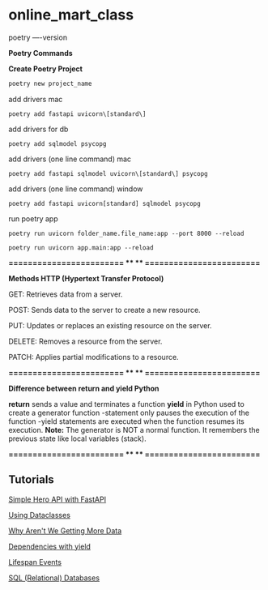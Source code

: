 # online_mart_class

poetry —-version

**Poetry Commands**

**Create Poetry Project**

```bash
poetry new project_name 
```

add drivers mac
```shell
poetry add fastapi uvicorn\[standard\] 
```

add drivers for db
```shell
poetry add sqlmodel psycopg
```

add drivers (one line command) mac
```shell
poetry add fastapi sqlmodel uvicorn\[standard\] psycopg 
```

add drivers (one line command) window
```shell
poetry add fastapi uvicorn[standard] sqlmodel psycopg 
```

run poetry app
```shell
poetry run uvicorn folder_name.file_name:app --port 8000 --reload
```

```shell
poetry run uvicorn app.main:app --reload
```
**======================== ** ** ========================**

**Methods HTTP (Hypertext Transfer Protocol)**

GET: Retrieves data from a server.

POST: Sends data to the server to create a new resource. 

PUT: Updates or replaces an existing resource on the server.

DELETE: Removes a resource from the server.

PATCH: Applies partial modifications to a resource.

**======================== ** ** ========================**

**Difference between return and yield Python**

**return** sends a value and terminates a function
**yield** in Python used to create a generator function
-statement only pauses the execution of the function
-yield statements are executed when the function resumes its execution.
**Note:** The generator is NOT a normal function. It remembers the previous state like local variables (stack).

**======================== ** ** ========================** 

## Tutorials


[Simple Hero API with FastAPI](https://sqlmodel.tiangolo.com/tutorial/fastapi/simple-hero-api/)

[Using Dataclasses](https://fastapi.tiangolo.com/advanced/dataclasses/)

[Why Aren't We Getting More Data](https://sqlmodel.tiangolo.com/tutorial/fastapi/relationships/#why-arent-we-getting-more-data)

[Dependencies with yield](https://fastapi.tiangolo.com/tutorial/dependencies/dependencies-with-yield/)

[Lifespan Events](https://fastapi.tiangolo.com/advanced/events/)

[SQL (Relational) Databases](https://fastapi.tiangolo.com/tutorial/sql-databases/)